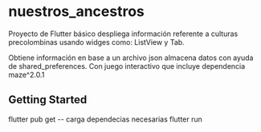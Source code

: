 # nuestros_ancestros

Proyecto de Flutter básico despliega información referente a culturas precolombinas usando 
widges como: ListView y Tab.

Obtiene información en base a un archivo json almacena datos con ayuda de shared_preferences.
Con juego interactivo que incluye dependencia maze^2.0.1

## Getting Started
flutter pub get -- carga dependecias necesarias
flutter run